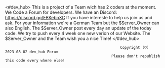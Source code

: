 <#dev_hub>
  This is a project of a Team wich has 2 coders at the moment.
  We Code a Forum for developers.
  We have an Discord: https://discord.gg/EBKebnXC
    If you have intereste to help us join us and ask.
  For your information we're a German Team but the $Server_Owner can also English.
  The $Server_Owner post every day an update of the today code.
  We try to push every 4 week one new verion of our Website.
  The $Server_Owner and the Team wish you a nice Time!
</#dev_hub>

                                                        Copyright (©) 2023-08-02 dev_hub Forum
                                                    Please don't republish this code every where else!
